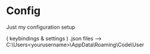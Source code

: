
# Config

Just my configuration setup

( keybindings & settings ) .json files --> C:\Users\<yourusername>\AppData\Roaming\Code\User

